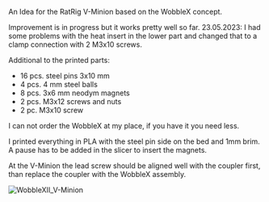 An Idea for the RatRig V-Minion based on the WobbleX concept. 

Improvement is in progress but it works pretty well so far. 
23.05.2023: I had some problems with the heat insert in the lower part and changed that to a clamp connection with 2 M3x10 screws.

Additional to the printed parts:
* 16 pcs. steel pins 3x10 mm
* 4 pcs. 4 mm steel balls
* 8 pcs. 3x6 mm neodym magnets
* 2 pcs. M3x12 screws and nuts
* 2 pc. M3x10 screw

I can not order the WobbleX at my place, if you have it you need less.

I printed everything in PLA with the steel pin side on the bed and 1mm brim. A pause has to be added in the slicer to insert the magnets.

At the V-Minion the lead screw should be aligned well with the coupler first, than replace the coupler with the WobbleX assembly.

![WobbleXII_V-Minion](https://user-images.githubusercontent.com/43618305/230717486-76797d7d-2bbb-45c7-8c67-3f4bca2a98c2.png)
